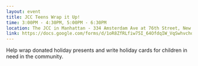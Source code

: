 ```yaml
---
layout: event
title: JCC Teens Wrap it Up!
time: 3:00PM - 4:30PM, 5:00PM - 6:30PM
location: The JCC in Manhattan - 334 Amsterdam Ave at 76th Street, New York, NY
link: https://docs.google.com/forms/d/1oR8ZfRLfiw75I_64OfdqIW_VqSwhvchoRA45hQy77gE/viewform
---
```

Help wrap donated holiday presents and write holiday cards for children in need in the community.
